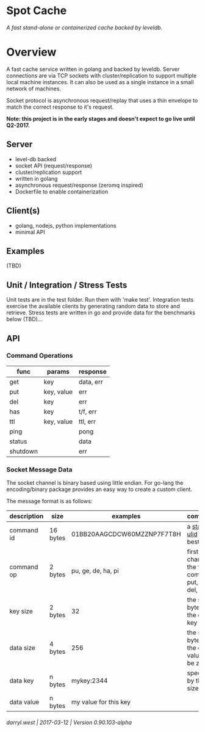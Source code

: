 # Spot Cache

_A fast stand-alone or containerized cache backed by leveldb._

# Overview

A fast cache service written in golang and backed by leveldb.  Server connections are via TCP sockets with cluster/replication to support multiple local machine instances.  It can also be used as a single instance in a small network of machines.

Socket protocol is asynchronous request/replay that uses a thin envelope to match the correct response to it's request.

**Note: this project is in the early stages and doesn't expect to go live until Q2-2017.**

## Server

* level-db backed
* socket API (request/response)
* cluster/replication support
* written in golang
* asynchronous request/response (zeromq inspired)
* Dockerfile to enable containerization


## Client(s)

* golang, nodejs, python implementations
* minimal API

## Examples

(TBD)

## Unit / Integration / Stress Tests

Unit tests are in the test folder.  Run them with 'make test'.  Integration tests exercise the available clients by generating random data to store and retrieve.  Stress tests are written in go and provide data for the benchmarks below (TBD)...

## API

### Command Operations

| func     | params     | response         |
|----------|------------|------------------|
| get      | key        | data, err        |
| put      | key, value | err              |
| del      | key        | err              |
| has      | key        | t/f, err         |
| ttl      | key, value | ttl, err  |
| ping     |            | pong |
| status   |            | data |
| shutdown |            | err  |


### Socket Message Data

The socket channel is binary based using little endian.  For go-lang the encoding/binary package provides an easy way to create a custom client.  

The message format is as follows:

| description | size | examples | comments
|-------------|------|-----|---|
| command id  | 16 bytes | 01BB20AAGCDCW60MZZNP7F7T8H | a [standard ulid](https://github.com/alizain/ulid) works best
| command op  | 2 bytes  | pu, ge, de, ha, pi | first two chars from the full command, put, get, del, etc.
| key size | 2 bytes | 32 | the size in bytes of the data key
| data size | 4 bytes | 256 | the size in bytes of the data value (can be zero)
| data key  | n bytes | mykey:2344 | specified by the key size
| data value | n bytes | my value for this key | 

###### darryl.west | 2017-03-12 | Version 0.90.103-alpha
